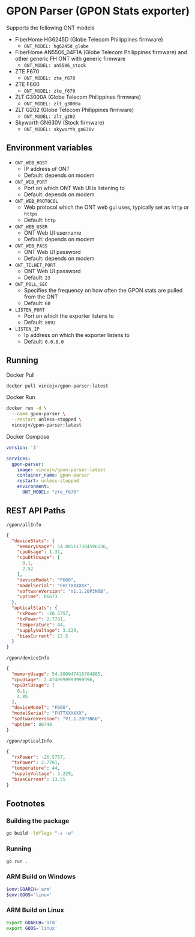 # GPON Parser (GPON Stats exporter)

Supports the following ONT models

* FiberHome HG6245D (Globe Telecom Philippines firmware)
  * `ONT_MODEL: hg6245d_globe`
* FiberHome AN5506_04F1A (Globe Telecom Philippines firmware) and other generic FH ONT with generic firmware
  * `ONT_MODEL: an5506_stock`
* ZTE F670
  * `ONT_MODEL: zte_f670`
* ZTE F660
  * `ONT_MODEL: zte_f670`
* ZLT G3000A (Globe Telecom Philippines firmware)
  * `ONT_MODEL: zlt_g3000a`
* ZLT G202 (Globe Telecom Philippines firmware)
  * `ONT_MODEL: zlt_g202`
* Skyworth GN630V (Stock firmware)
  * `ONT_MODEL: skyworth_gn630v`

## Environment variables
* `ONT_WEB_HOST`
  * IP address of ONT
  * Default: depends on modem
* `ONT_WEB_PORT`
  * Port on which ONT Web UI is listening to
  * Default: depends on modem
* `ONT_WEB_PROTOCOL`
  * Web protocol which the ONT web gui uses, typically set as `http` or `https`
  * Default: `http`
* `ONT_WEB_USER`
  * ONT Web UI username
  * Default: depends on modem
* `ONT_WEB_PASS`
  * ONT Web UI password
  * Default: depends on modem
* `ONT_TELNET_PORT`
  * ONT Web UI password
  * Default: `23`
* `ONT_POLL_SEC`
  * Specifies the frequency on how often the GPON stats are pulled from the ONT
  * Default: `60`
* `LISTEN_PORT`
  * Port on which the exporter listens to
  * Default: `8092`
* `LISTEN_IP`
  * Ip address on which the exporter listens to
  * Default: `0.0.0.0`

## Running
Docker Pull
```sh
docker pull vincejv/gpon-parser:latest
```
Docker Run
```sh
docker run -d \
  --name gpon-parser \
  --restart unless-stopped \
  vincejv/gpon-parser:latest
```
Docker Compose
```yaml
version: '3'

services:
  gpon-parser:
    image: vincejv/gpon-parser:latest
    container_name: gpon-parser
    restart: unless-stopped
    environment:
      ONT_MODEL: "zte_f670"
```

## REST API Paths
`/gpon/allInfo`
```json
{
  "deviceStats": {
    "memoryUsage": 54.885117384596136,
    "cpuUsage": 1.31,
    "cpuDtlUsage": [
      0.1,
      2.52
    ],
    "deviceModel": "F660",
    "modelSerial": "FHTTXXXXXX",
    "softwareVersion": "V1.1.20P3N6B",
    "uptime": 86673
  },
  "opticalStats": {
    "rxPower": -26.5757,
    "txPower": 2.7781,
    "temperature": 44,
    "supplyVoltage": 3.229,
    "biasCurrent": 13.5
  }
}
```
`/gpon/deviceInfo`
```json
{
  "memoryUsage": 54.880947416704885,
  "cpuUsage": 2.4749999999999996,
  "cpuDtlUsage": [
    0.1,
    4.85
  ],
  "deviceModel": "F660",
  "modelSerial": "FHTTXXXXXX",
  "softwareVersion": "V1.1.20P3N6B",
  "uptime": 86748
}
```
`/gpon/opticalInfo`
```json
{
  "rxPower": -26.5757,
  "txPower": 2.7781,
  "temperature": 44,
  "supplyVoltage": 3.229,
  "biasCurrent": 13.55
}
```

## Footnotes

### Building the package
```sh
go build -ldflags "-s -w"
```

### Running
```sh
go run .
```

### ARM Build on Windows
```powershell
$env:GOARCH='arm'
$env:GOOS='linux'
```

### ARM Build on Linux
```sh
export GOARCH='arm'
export GOOS='linux'
```
